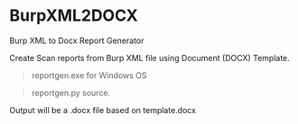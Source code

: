 # BurpXML2DOCX
Burp XML to Docx Report Generator

Create Scan reports from Burp XML file using Document (DOCX) Template.

> reportgen.exe for Windows OS

> reportgen.py source.

Output will be a .docx file based on template.docx 
